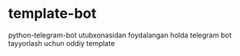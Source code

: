 # template-bot
python-telegram-bot utubxonasidan foydalangan holda telegram bot tayyorlash uchun oddiy template
